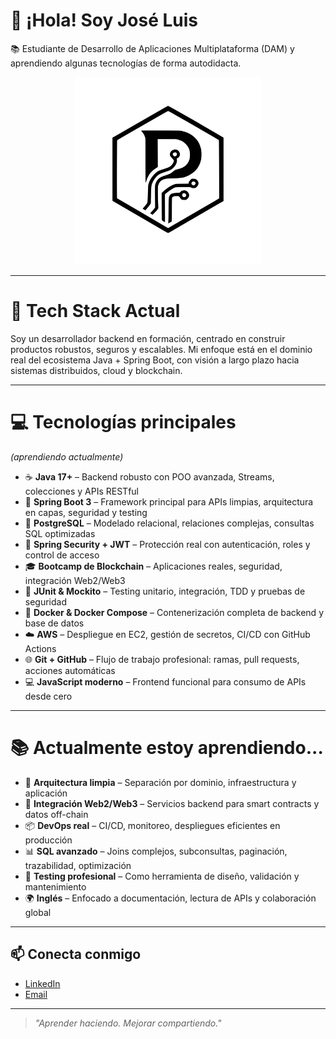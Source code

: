 # 👋 ¡Hola! Soy José Luis

📚 Estudiante de Desarrollo de Aplicaciones Multiplataforma (DAM) y aprendiendo algunas tecnologías de forma autodidacta.
<p align="center"> <img src="./assets/logo_payoyovg.svg" alt="Logo Payoyo" width="300" /> </p>

---
# 🚀 Tech Stack Actual

Soy un desarrollador backend en formación, centrado en construir productos robustos, seguros y escalables. Mi enfoque está en el dominio real del ecosistema Java + Spring Boot, con visión a largo plazo hacia sistemas distribuidos, cloud y blockchain.

---

# 💻 Tecnologías principales  
*(aprendiendo actualmente)*

- ☕ **Java 17+** – Backend robusto con POO avanzada, Streams, colecciones y APIs RESTful  
- 🧠 **Spring Boot 3** – Framework principal para APIs limpias, arquitectura en capas, seguridad y testing  
- 🐘 **PostgreSQL** – Modelado relacional, relaciones complejas, consultas SQL optimizadas  
- 🔐 **Spring Security + JWT** – Protección real con autenticación, roles y control de acceso
- 🎓 **Bootcamp de Blockchain** – Aplicaciones reales, seguridad, integración Web2/Web3  
- 🧪 **JUnit & Mockito** – Testing unitario, integración, TDD y pruebas de seguridad  
- 🐳 **Docker & Docker Compose** – Contenerización completa de backend y base de datos  
- ☁️ **AWS** – Despliegue en EC2, gestión de secretos, CI/CD con GitHub Actions  
- 🌐 **Git + GitHub** – Flujo de trabajo profesional: ramas, pull requests, acciones automáticas  
- 💻 **JavaScript moderno** – Frontend funcional para consumo de APIs desde cero  

---

# 📚 Actualmente estoy aprendiendo...

- 📐 **Arquitectura limpia** – Separación por dominio, infraestructura y aplicación  
- 🔄 **Integración Web2/Web3** – Servicios backend para smart contracts y datos off-chain  
- 📦 **DevOps real** – CI/CD, monitoreo, despliegues eficientes en producción  
- 📊 **SQL avanzado** – Joins complejos, subconsultas, paginación, trazabilidad, optimización  
- 🧠 **Testing profesional** – Como herramienta de diseño, validación y mantenimiento  
- 🌍 **Inglés** – Enfocado a documentación, lectura de APIs y colaboración global  

---

## 📫 Conecta conmigo

- [LinkedIn](#www.linkedin.com/in/josé-luis-rodríguez-valenzuela-306358224)
- [Email](mailto:josepayoyo2003@gmail.com)

---

> *"Aprender haciendo. Mejorar compartiendo."*

